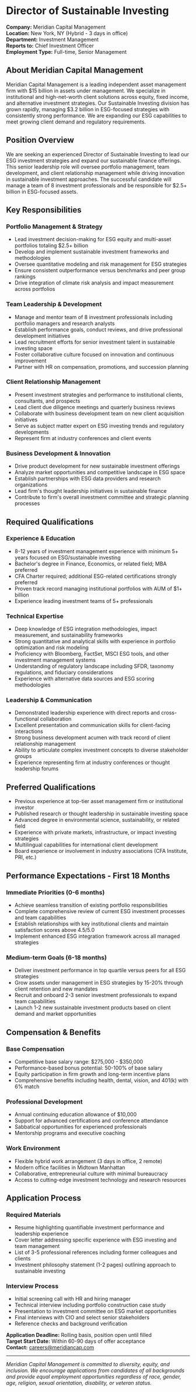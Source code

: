 # Director of Sustainable Investing
**Company:** Meridian Capital Management  
**Location:** New York, NY (Hybrid - 3 days in office)  
**Department:** Investment Management  
**Reports to:** Chief Investment Officer  
**Employment Type:** Full-time, Senior Management

## About Meridian Capital Management

Meridian Capital Management is a leading independent asset management firm with $15 billion in assets under management. We specialize in institutional and high-net-worth client solutions across equity, fixed income, and alternative investment strategies. Our Sustainable Investing division has grown rapidly, managing $3.2 billion in ESG-focused strategies with consistently strong performance. We are expanding our ESG capabilities to meet growing client demand and regulatory requirements.

## Position Overview

We are seeking an experienced Director of Sustainable Investing to lead our ESG investment strategies and expand our sustainable finance offerings. This senior leadership role will oversee portfolio management, team development, and client relationship management while driving innovation in sustainable investment approaches. The successful candidate will manage a team of 8 investment professionals and be responsible for $2.5+ billion in ESG-focused assets.

## Key Responsibilities

### Portfolio Management & Strategy
- Lead investment decision-making for ESG equity and multi-asset portfolios totaling $2.5+ billion
- Develop and implement sustainable investment frameworks and methodologies
- Oversee quantitative modeling and risk management for ESG strategies
- Ensure consistent outperformance versus benchmarks and peer group rankings
- Drive integration of climate risk analysis and impact measurement across portfolios

### Team Leadership & Development
- Manage and mentor team of 8 investment professionals including portfolio managers and research analysts
- Establish performance goals, conduct reviews, and drive professional development initiatives
- Lead recruitment efforts for senior investment talent in sustainable investing space
- Foster collaborative culture focused on innovation and continuous improvement
- Partner with HR on compensation, promotions, and succession planning

### Client Relationship Management
- Present investment strategies and performance to institutional clients, consultants, and prospects
- Lead client due diligence meetings and quarterly business reviews
- Collaborate with business development team on new client acquisition initiatives
- Serve as subject matter expert on ESG investing trends and regulatory developments
- Represent firm at industry conferences and client events

### Business Development & Innovation
- Drive product development for new sustainable investment offerings
- Analyze market opportunities and competitive landscape in ESG space
- Establish partnerships with ESG data providers and research organizations
- Lead firm's thought leadership initiatives in sustainable finance
- Contribute to firm's overall investment committee and strategic planning processes

## Required Qualifications

### Experience & Education
- 8-12 years of investment management experience with minimum 5+ years focused on ESG/sustainable investing
- Bachelor's degree in Finance, Economics, or related field; MBA preferred
- CFA Charter required; additional ESG-related certifications strongly preferred
- Proven track record managing institutional portfolios with AUM of $1+ billion
- Experience leading investment teams of 5+ professionals

### Technical Expertise
- Deep knowledge of ESG integration methodologies, impact measurement, and sustainability frameworks
- Strong quantitative and analytical skills with experience in portfolio optimization and risk modeling
- Proficiency with Bloomberg, FactSet, MSCI ESG tools, and other investment management systems
- Understanding of regulatory landscape including SFDR, taxonomy regulations, and fiduciary considerations
- Experience with alternative data sources and ESG scoring methodologies

### Leadership & Communication
- Demonstrated leadership experience with direct reports and cross-functional collaboration
- Excellent presentation and communication skills for client-facing interactions
- Strong business development acumen with track record of client relationship management
- Ability to articulate complex investment concepts to diverse stakeholder groups
- Experience representing firm at industry conferences or thought leadership forums

## Preferred Qualifications

- Previous experience at top-tier asset management firm or institutional investor
- Published research or thought leadership in sustainable investing space
- Advanced degree in environmental science, sustainability, or related field
- Experience with private markets, infrastructure, or impact investing strategies
- Multilingual capabilities for international client development
- Board experience or involvement in industry associations (CFA Institute, PRI, etc.)

## Performance Expectations - First 18 Months

### Immediate Priorities (0-6 months)
- Achieve seamless transition of existing portfolio responsibilities
- Complete comprehensive review of current ESG investment processes and team capabilities
- Establish relationships with key institutional clients and maintain satisfaction scores above 4.5/5.0
- Implement enhanced ESG integration framework across all managed strategies

### Medium-term Goals (6-18 months)
- Deliver investment performance in top quartile versus peers for all ESG strategies
- Grow assets under management in ESG strategies by 15-20% through client retention and new mandates
- Recruit and onboard 2-3 senior investment professionals to expand team capabilities
- Launch 1-2 new sustainable investment products based on client demand and market opportunities

## Compensation & Benefits

### Base Compensation
- Competitive base salary range: $275,000 - $350,000
- Performance-based bonus potential: 50-100% of base salary
- Equity participation in firm growth and long-term incentive plans
- Comprehensive benefits including health, dental, vision, and 401(k) with 6% match

### Professional Development
- Annual continuing education allowance of $10,000
- Support for advanced certifications and conference attendance
- Sabbatical opportunities for experienced professionals
- Mentorship programs and executive coaching

### Work Environment
- Flexible hybrid work arrangement (3 days in office, 2 remote)
- Modern office facilities in Midtown Manhattan
- Collaborative, entrepreneurial culture with minimal bureaucracy
- Access to cutting-edge investment technology and research resources

## Application Process

### Required Materials
- Resume highlighting quantifiable investment performance and leadership experience
- Cover letter addressing specific experience with ESG investing and team management
- List of 3-5 professional references including former colleagues and clients
- Investment philosophy statement (1-2 pages) outlining approach to sustainable investing

### Interview Process
- Initial screening call with HR and hiring manager
- Technical interview including portfolio construction case study
- Presentation to investment committee on ESG market opportunities
- Final interviews with CIO and select senior stakeholders
- Reference checks and background verification

**Application Deadline:** Rolling basis, position open until filled  
**Target Start Date:** Within 60-90 days of offer acceptance  
**Contact:** careers@meridiancap.com

---

*Meridian Capital Management is committed to diversity, equity, and inclusion. We encourage applications from candidates of all backgrounds and provide equal employment opportunities regardless of race, gender, age, religion, sexual orientation, disability, or veteran status.*